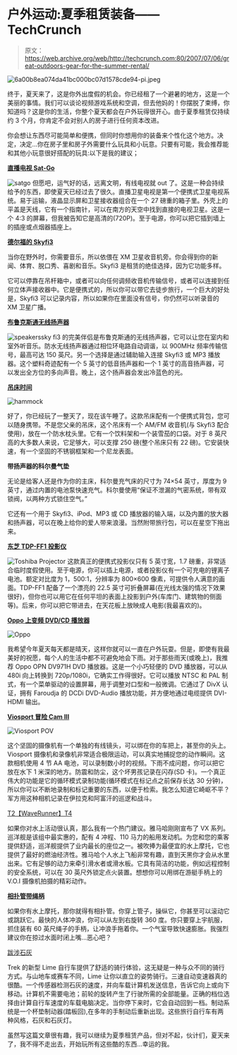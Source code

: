 # 户外运动:夏季租赁装备——TechCrunch

> 原文：<https://web.archive.org/web/http://techcrunch.com:80/2007/07/06/great-outdoors-gear-for-the-summer-rental/>

![6a00b8ea074da41bc000bc07d1578cde94-pi.jpeg](img/9c464c6a29a88a50d0fdea5e26e2d8ad.png)

终于，夏天来了，这是你外出度假的机会。你已经租了一个避暑的地方，这是一个美丽的事情。我们可以谈论视频游戏系统和空调，但去他妈的！你摆脱了束缚，你知道吗？这是你的生活，你整个夏天都会在户外玩得很开心。由于夏季租赁仅持续约 3 个月，你肯定不会对别人的房子进行任何资本改进。

你会想让东西尽可能简单和便携，但同时你想用你的装备来个性化这个地方。决定，决定…你在房子里和房子外需要什么玩具和小玩意。只要有可能，我会推荐能和其他小玩意很好搭配的玩具:以下是我的建议；

**[直播电视 Sat-Go](https://web.archive.org/web/20210119090101/http://www.directv.com/DTVAPP/global/contentPage.jsp?assetId=P4110014)**

![satgo](img/6cd6b7d8236d021711593d75aaf6995f.png)
但愿吧，运气好的话，远离文明，有线电视就 out 了。这是一种会持续给予的东西，即使夏天已经过去了很久。直播卫星电视是第一个便携式卫星电视系统。易于运输，液晶显示屏和卫星接收器组合在一个 27 磅重的箱子里。外壳上的平盖是天线，它有一个指南针，可以在南方的天空中找到直接的电视卫星。这是一个 4:3 的屏幕，但我被告知它是高清的(720P)。至于电源，你可以把它插到墙上的插座或点烟器插座上。

**[德尔福的 Skyfi3](https://web.archive.org/web/20210119090101/http://www.amazon.com/Delphi-SkyFi3-Satellite-Radio-Headset/dp/B000IOP8ZU/ref=pd_bbs_1/103-1812682-6521449?ie=UTF8&s=electronics&qid=1183749542&sr=8-1)**

当你在野外时，你需要音乐，所以依偎在 XM 卫星收音机旁。你会得到你的新闻、体育、脱口秀、喜剧和音乐。Skyfi3 是租赁的绝佳选择，因为它功能多样。

它可以停靠在吊杆箱中，或者可以向任何调频收音机传输信号，或者可以连接到任何立体声接收器中。它是便携式的，所以你可以带它去徒步旅行，一个巨大的好处是，Skyfi3 可以记录内容，所以如果你在里面没有信号，你仍然可以听录音的 XM 卫星广播。

**[布鲁克斯通无线扬声器](https://web.archive.org/web/20210119090101/http://www.brookstone.com/shop/product.asp?product_code=497362&cm_ven=Compare&cm_cat=ChannelAdvisor&cm_pla=Nextag&cm_ite=datafeed)**

![speakers](img/c15cfec4f64d33a820dae3b19b37a31c.png)sky fi3 的完美伴侣是布鲁克斯通的无线扬声器，它可以让您在室内和室外听音乐。防水无线扬声器通过相位环电路自动调谐，以 900MHz 频率传输信号，最高可达 150 英尺。另一个选择是通过辅助输入连接 Skyfi3 或 MP3 播放器。这个塑料奇迹配有一个 5 英寸的低音扬声器和一个 1 英寸的高音扬声器，可以发出全方位的多向声音。晚上，这个扬声器会发出冷蓝色的光。

**[吊床时间](https://web.archive.org/web/20210119090101/http://www.amazon.com/Deluxe-Portable-Backpack-Hammock-Radio/dp/B000Q2U8V8)**

![hammock](img/fa5dff99627c98b63ece07c0debd5e0c.png)

好了，你已经玩了一整天了，现在该午睡了。这款吊床配有一个便携式背包，您可以随身携带。不是您父亲的吊床，这个吊床有一个 AM/FM 收音机(与 Skyfi3 配合使用)，放在一个防水枕头里。它有一个饮料架和一个装雪茄的口袋。对于 8 英尺高的大多数人来说，它足够大，可以支撑 250 磅(整个吊床只有 22 磅)。它安装快速，有一个坚固的不锈钢框架和一个尼龙表面。

**带扬声器的科尔曼气垫**

无论是给客人还是作为你的主床，科尔曼充气床的尺寸为 74×54 英寸，厚度为 9 英寸，通过内置的电池泵快速充气。科尔曼使用“保证不泄漏的气密系统，带有双锁阀，以两种方式锁住空气。”

它还有一个用于 Skyfi3、iPod、MP3 或 CD 播放器的输入端，以及内置的放大器和扬声器，可以在晚上给你的爱人带来浪漫。当然附带旅行包，可以在星空下拖出来。

**[东芝 TDP-FF1 投影仪](https://web.archive.org/web/20210119090101/http://salestores.com/toshib161.html)**

![Toshiba Projector](img/14d89c87c8a6afe6c4d0091f9c9f6186.png)
这款真正的便携式投影仪只有 5 英寸宽，1.7 磅重，非常适合临时度假使用。至于电源，你可以插上电源，或者投影仪有一个可充电的锂离子电池。额定对比度为 1，500:1，分辨率为 800×600 像素，可提供令人满意的画面。TDP-FF1 配备了一个漂亮的 22.5 英寸可折叠屏幕(在光线太强的情况下效果很好)，但你也可以用它在任何平坦的表面上投影到户外(车库门、建筑物的侧面等)。后来，你可以把它带进去，在天花板上放映成人电影(我最喜欢的)。

**[Oppo 上变频 DVD/CD 播放器](https://web.archive.org/web/20210119090101/http://www.oppodigital.com/dv970hd/dv970hd.html)**

![Oppo](img/b32b41dbd6b63aa8fd8900d4d1bd588f.png)

我希望今年夏天每天都是晴天，这样你就可以一直在户外玩耍。但是，即使有我最美好的祝愿，每个人的生活中都不可避免地会下雨。对于那些雨天(或晚上)，我推荐 Oppo OPN DV971H DVD 播放器。这是一个小巧轻便的 DVD 播放器，可以从 480i 向上转换到 720p/1080i，它确实工作得很好。它可以播放 NTSC 和 PAL 制式，有一个菜单驱动的设置屏幕，用于调整对口型和一般微调。它通过了 DivX 认证，拥有 Faroudja 的 DCDi DVD-Audio 播放功能，并方便地通过电缆提供 DVI-HDMI 输出。

**[Viosport 冒险 Cam III](https://web.archive.org/web/20210119090101/http://www.viosport.com/store/customer/ourgear.php?page=ac3_overview)**

![Viosport POV](img/ceb05ad0e16d1c009d1ff7ba4aa55d19.png)

这个坚固的摄像机有一个单独的有线镜头，可以绑在你的车把上，甚至你的头上。Viosport 摄像机和录像机非常适合极限运动，可以真实地捕捉您的动作瞬间。这款相机使用 4 节 AA 电池，可以录制数小时的视频。下雨不成问题，你可以把它放在水下 1 米深的地方。防震和防尘，这个坏男孩记录在闪存(SD 卡)。一个真正伟大的功能是它的循环模式录制功能(循环模式在标记点之前保存长达 30 分钟)，所以你可以不断地录制和标记重要的东西，以便于检索。我怎么知道它崎岖不平？军方用这种相机记录在伊拉克和阿富汗的巡逻和战斗。

[T2【WaveRunner】T4](https://web.archive.org/web/20210119090101/http://www.yamaha-motor.com/waverunner/products/modelhome/553/0/home.aspx)

如果你对水上活动很认真，那么我有一个热门建议。雅马哈刚刚宣布了 VX 系列。巡洋舰是该组中最实惠的，配有 4 冲程、110 马力的船用发动机。为您和您的乘客提供舒适，巡洋舰提供了业内最长的座位之一。被吹捧为最便宜的水上摩托，它也提供了最好的燃油经济性。雅马哈个人水上飞船非常有趣，直到天黑你才会从水里出来。它有足够的动力来牵引滑水者或滑水板。它具有简洁的功能，例如远程控制的安全系统，可以在 30 英尺外锁定点火装置。想想你可以用绑在游艇手柄上的 V.O.I 摄像机拍摄的精彩动作。

[**相扑管带绳柄**](https://web.archive.org/web/20210119090101/http://www.amazon.com/Sportsstuff-SportsStuff-Sumo-Towable-Tube/dp/B00065SS2Q/ref=pd_bbs_sr_3/103-1812682-6521449?ie=UTF8&s=sporting-goods&qid=1183750481&sr=8-3)

如果你有水上摩托，那你就得有相扑管。你穿上管子，操纵它，你甚至可以滚动它或跳跃它。最快的人体冲浪，你可以从左到右旋转 360 度。你只要穿上宇航服，抓住装有 60 英尺绳子的手柄，让冲浪手拖着你。一个气室导致快速膨胀。我强烈建议你在掠过水面时闭上嘴…恶心吧？

[跋涉石灰 ](https://web.archive.org/web/20210119090101/http://www2.trekbikes.com/lime/)

Trek 的新型 Lime 自行车提供了舒适的骑行体验，这无疑是一种与众不同的骑行方式。与山地车或赛车不同，Lime 让你以直立的姿势骑行。三速自动变速器真的很酷。一个传感器检测石灰的速度，并向车载计算机发送信息，告诉它向上或向下移动。计算机不需要电池；前轮的旋转产生了行驶所需的全部能量。正确的档位选择由计算自行车速度的车载电脑决定。当你停下来时，它会自动回到一档。制动系统是一个杯垫制动器(踏板回),在多年的手制动后重新出现。这些旅行自行车有两种风格，石灰和石灰灯。

虽然写这篇文章很有趣，我可以继续为夏季租赁产品，但对不起，伙计们，夏天来了，我不得不走出去，开始玩所有这些酷的东西…幸运的我。